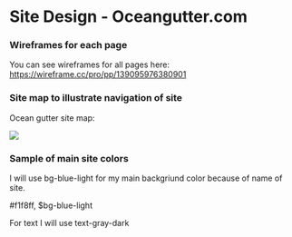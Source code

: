 # Site Design - Oceangutter.com

### Wireframes for each page
You can see wireframes for all pages here:
<https://wireframe.cc/pro/pp/139095976380901>

### Site map to illustrate navigation of site
Ocean gutter site map:

![](img/sitemap.png)

### Sample of main site colors 
I will use bg-blue-light for my main backgriund color because of name of site.

#f1f8ff, $bg-blue-light

For text I will use text-gray-dark
